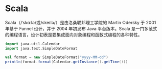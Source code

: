 # Scala

Scala（/ˈskɑːlə/或/skeɪlə/）是由洛桑联邦理工学院的 Martin Odersky 于 2001 年基于 Funnel 设计，并于 2004 年初发布 Java 平台版本。Scala 是一门多范式的编程语言，设计初表是要集成面向对象编程和函数式编程的各种特性。

```Scala
import java.util.Calendar
import java.text.SimpleDateFormat

val format = new SimpleDateFormat("yyyy-MM-dd")
println(format.format(Calendar.getInstance().getTime()))
```
